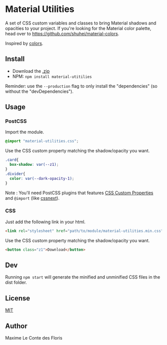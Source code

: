 # Material Utilities

A set of CSS custom variables and classes to bring Material shadows and opacities to your project. If you're looking for the Material color palette, head over to https://github.com/shuhei/material-colors.

Inspired by [colors](https://github.com/mrmrs/colors).

## Install

* Download the [.zip](https://github.com/mlcdf/material-paper/archive/master.zip)
* NPM: `npm install material-utitilies`

Reminder: use the `--production` flag to only install the "dependencies" (so without the "devDependencies").

## Usage

### PostCSS

Import the module.
```css
@import "material-utilities.css";
```

Use the CSS custom property matching the shadow/opacity you want.
```css
.card{
  box-shadow: var(--z1);
}
.divider{
  color: var(--dark-opacity-1);
}
```

Note : You'll need PostCSS plugins that features [CSS Custom Properties](http://www.w3.org/TR/css-variables/#defining-variables) and `@import` (like [cssnext](https://github.com/cssnext/cssnext/)).

### CSS

Just add the following link in your html.
```html
<link rel="stylesheet" href="path/to/module/material-utilities.min.css">
```
Use the CSS custom property matching the shadow/opacity you want.
```html
<button class="z1">Download</button>
```
## Dev

Running `npm start` will generate the minified and unminified CSS files in the dist folder.

## License
[MIT](http://opensource.org/licenses/MIT)

## Author
Maxime Le Conte des Floris
